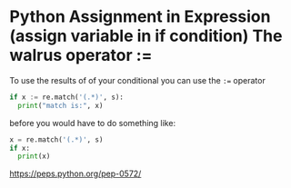 # Python Assignment in Expression (assign variable in if condition) The walrus operator :=

To use the results of of your conditional you can use the `:=` operator 

```python
if x := re.match('(.*)', s):
  print("match is:", x)
```

before you would have to do something like:
```python
x = re.match('(.*)', s)
if x:
  print(x)
```

https://peps.python.org/pep-0572/
